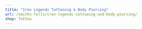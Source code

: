 ```yaml
---
title: "Iron Legends Tattooing & Body Piercing"
url: /smiths-falls/iron-legends-tattooing-und-body-piercing/
shop: Tattoo
---
```

